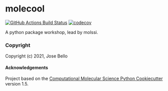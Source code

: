 molecool
==============================
[//]: # (Badges)
[![GitHub Actions Build Status](https://github.com/REPLACE_WITH_OWNER_ACCOUNT/molecool/workflows/CI/badge.svg)](https://github.com/REPLACE_WITH_OWNER_ACCOUNT/molecool/actions?query=workflow%3ACI)
[![codecov](https://codecov.io/gh/REPLACE_WITH_OWNER_ACCOUNT/molecool/branch/master/graph/badge.svg)](https://codecov.io/gh/REPLACE_WITH_OWNER_ACCOUNT/molecool/branch/master)


A python package workshop, lead by molssi. 

### Copyright

Copyright (c) 2021, Jose Bello


#### Acknowledgements
 
Project based on the 
[Computational Molecular Science Python Cookiecutter](https://github.com/molssi/cookiecutter-cms) version 1.5.
